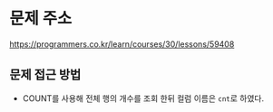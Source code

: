 # 문제 주소
https://programmers.co.kr/learn/courses/30/lessons/59408

## 문제 접근 방법
- COUNT를 사용해 전체 행의 개수를 조회 한뒤 컬럼 이름은 `cnt`로 하였다.
